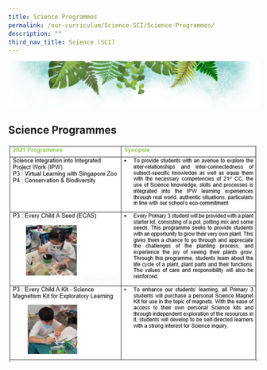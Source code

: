 ```yaml
---
title: Science Programmes
permalink: /our-curriculum/Science-SCI/Science-Programmes/
description: ""
third_nav_title: Science (SCI)
---
```

![](/images/Banner.png)

Science Programmes
------------------


![](/images/SCI.jpeg)